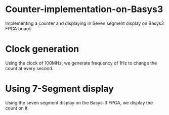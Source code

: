 # Counter-implementation-on-Basys3
Implementing a counter and displaying in Seven segment display on Basys3 FPGA board.

# Clock generation
Using the clock of 100MHz, we generate frequency of 1Hz to change the count at every second.

# Using 7-Segment display
Using the seven segment display on the Basys-3 FPGA, we display the count on it.
